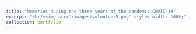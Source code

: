 ```yaml
---
title: "Memories during the three years of the pandemic COVID-19"
excerpt: "<br/><img src='/images/volunteer5.png' style='width: 100%;' />"
collection: portfolio
---
```


